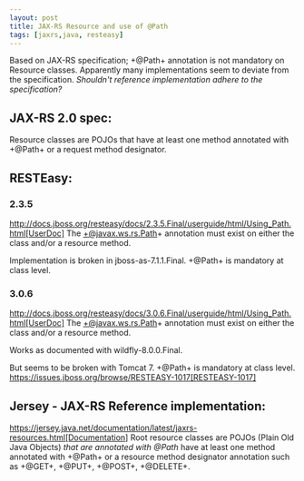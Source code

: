 ```yaml
---
layout: post
title: JAX-RS Resource and use of @Path
tags: [jaxrs,java, resteasy]
---
```

Based on JAX-RS specification; +@Path+ annotation is not mandatory on Resource classes. Apparently many implementations seem to deviate from the specification.
_Shouldn't reference implementation adhere to the specification?_

## JAX-RS 2.0 spec:

Resource classes are POJOs that have at least one method annotated with +@Path+ or a request method designator.

## RESTEasy:

### 2.3.5

http://docs.jboss.org/resteasy/docs/2.3.5.Final/userguide/html/Using_Path.html[UserDoc] The +@javax.ws.rs.Path+ annotation must exist on either the class and/or a resource method.

Implementation is broken in jboss-as-7.1.1.Final. +@Path+ is mandatory at class level.

### 3.0.6

http://docs.jboss.org/resteasy/docs/3.0.6.Final/userguide/html/Using_Path.html[UserDoc] The +@javax.ws.rs.Path+ annotation must exist on either the class and/or a resource method.

Works as documented with wildfly-8.0.0.Final.

But seems to be broken with Tomcat 7. +@Path+ is mandatory at class level. https://issues.jboss.org/browse/RESTEASY-1017[RESTEASY-1017]


## Jersey - JAX-RS Reference implementation:

https://jersey.java.net/documentation/latest/jaxrs-resources.html[Documentation] Root resource classes are POJOs (Plain Old Java Objects) *that are annotated with @Path* have at least one method annotated with +@Path+ or a resource method designator annotation such as +@GET+, +@PUT+, +@POST+, +@DELETE+.
